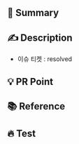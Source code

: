 ## 📌 Summary
<!-- PR 요약을 써주세요. -->



## ✍️ Description
<!-- PR에 대한 자세한 설명을 써주세요. -->
- 이슈 티켓 : resolved


## 💡 PR Point
<!-- 코드를 작성할 때 고민했던 부분을 적어주세요 -->


## 📚 Reference 
<!-- 참고할 만한 자료가 있다면 링크나 시각 자료를 달아주세요. -->



## 🔥 Test
<!-- Test -->
